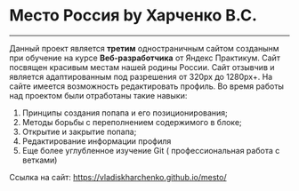 # Место Россия by Харченко В.С.
------
Данный проект является **третим** одностраничным сайтом созданынм при обучение на курсе **Веб-разработчика** от Яндекс Практикум.
Сайт посвящен красивым местам нашей родины России.
Сайт отзывчив и является адаптированным под разрешения от 320px до 1280px+.
На сайте имеется возможность редактировать профиль.
Во время работы над проектом были отработаны такие навыки:
1. Принципы создания попапа и его позиционирования;
2. Методы борьбы с переполнением содержимого в блоке;
3. Открытие и закрытие попапа;
4. Редактирование информации профиля
5. Еще более углубленное изучение Git ( профессиональная работа с ветками)

Ссылка на сайт: https://vladiskharchenko.github.io/mesto/

